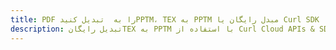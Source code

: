 ---title: PDF را به  تبدیل کنیدPPTM، TEX به PPTM مبدل رایگان یا Curl SDKdescription: تبدیل رایگانTEX به PPTM با استفاده از Curl Cloud APIs & SDK همچنین اسناد PDF را در Cloud ایجاد، ویرایش و رندر کنید.---
